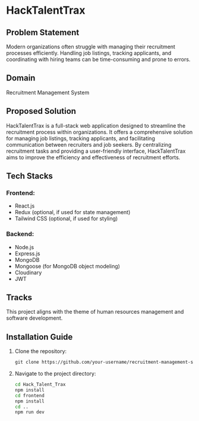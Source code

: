 # HackTalentTrax

## Problem Statement
Modern organizations often struggle with managing their recruitment processes efficiently. Handling job listings, tracking applicants, and coordinating with hiring teams can be time-consuming and prone to errors.

## Domain
Recruitment Management System

## Proposed Solution
HackTalentTrax is a full-stack web application designed to streamline the recruitment process within organizations. It offers a comprehensive solution for managing job listings, tracking applicants, and facilitating communication between recruiters and job seekers. By centralizing recruitment tasks and providing a user-friendly interface, HackTalentTrax aims to improve the efficiency and effectiveness of recruitment efforts.

## Tech Stacks
### Frontend:
- React.js
- Redux (optional, if used for state management)
- Tailwind CSS (optional, if used for styling)
### Backend:
- Node.js
- Express.js
- MongoDB
- Mongoose (for MongoDB object modeling)
- Cloudinary
- JWT

## Tracks
This project aligns with the theme of human resources management and software development.

## Installation Guide
1. Clone the repository:
   ```markdown
   git clone https://github.com/your-username/recruitment-management-system.git
2. Navigate to the project directory:
   ```bash
   cd Hack_Talent_Trax
   npm install
   cd frontend
   npm install
   cd ..
   npm run dev
